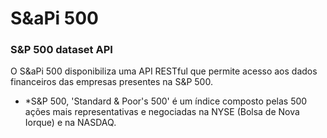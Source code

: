 # S&aPi 500 
### S&P 500 dataset API

O S&aPi 500 disponibiliza uma API RESTful que permite acesso aos dados financeiros das empresas presentes na S&P 500. 
- *S&P 500, 'Standard & Poor's 500' é um índice composto pelas 500 ações mais representativas e negociadas na NYSE (Bolsa de Nova Iorque) e na NASDAQ. 